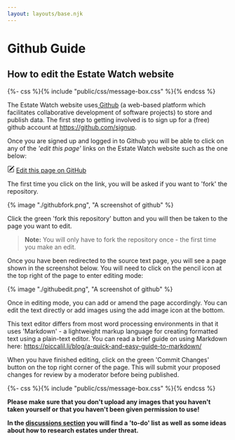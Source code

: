 ```yaml
---
layout: layouts/base.njk
---
```

# Github Guide
## How to edit the Estate Watch website
{%- css %}{% include "public/css/message-box.css" %}{% endcss %}
<div class="message-box">
The Estate Watch website uses<a href="https://pages.github.com/"> Github</a> (a web-based platform which facilitates collaborative development of software projects) to store and publish data. The first step to getting involved is to sign up for a (free) github account at <a href="https://github.com/signup"> https://github.com/signup</a>.
</div>

Once you are signed up and logged in to Github you will be able to click on any of the _'edit this page'_ links on the Estate Watch website such as the one below:

<svg xmlns="http://www.w3.org/2000/svg" width="16" height="16" fill="currentColor" class="bi bi-pencil-square" viewBox="0 0 16 16">
  <path d="M15.502 1.94a.5.5 0 0 1 0 .706L14.459 3.69l-2-2L13.502.646a.5.5 0 0 1 .707 0l1.293 1.293zm-1.75 2.456-2-2L4.939 9.21a.5.5 0 0 0-.121.196l-.805 2.414a.25.25 0 0 0 .316.316l2.414-.805a.5.5 0 0 0 .196-.12l6.813-6.814z"/>
  <path fill-rule="evenodd" d="M1 13.5A1.5 1.5 0 0 0 2.5 15h11a1.5 1.5 0 0 0 1.5-1.5v-6a.5.5 0 0 0-1 0v6a.5.5 0 0 1-.5.5h-11a.5.5 0 0 1-.5-.5v-11a.5.5 0 0 1 .5-.5H9a.5.5 0 0 0 0-1H2.5A1.5 1.5 0 0 0 1 2.5z"/>
</svg>
		      <a href="https://github.com/estatewatch/estatewatch/blob/main/{{ page.inputPath }}">Edit this page on GitHub</a>

The first time you click on the link, you will be asked if you want to 'fork' the repository. 

{% image "./githubfork.png", "A screenshot of github" %}

Click the green 'fork this repository' button and you will then be taken to the page you want to edit. 

> **Note:** You will only have to fork the repository once - the first time you make an edit.

Once you have been redirected to the source text page, you will see a page shown in the screenshot below. You will need to click on the pencil icon at the top right of the page to enter editing mode:

{% image "./githubedit.png", "A screenshot of github" %}

Once in editing mode, you can add or amend the page accordingly. You can edit the text directly or add images using the add image icon at the bottom.

This text editor differs from most word processing environments in that it uses 'Markdown' - a lightweight markup language for creating formatted text using a plain-text editor. You can read a brief guide on using Markdown here: <https://piccalil.li/blog/a-quick-and-easy-guide-to-markdown/>

When you have finished editing, click on the green 'Commit Changes' button on the top right corner of the page. This will submit your proposed changes for review by a moderator before being published.

{%- css %}{% include "public/css/message-box.css" %}{% endcss %}
<div class="message-box-green">
<b>Please make sure that you don't upload any images that you haven't taken yourself or that you haven't been given permission to use!
</div>

In the [discussions section](https://github.com/estatewatch/estatewatch/discussions) you will find a 'to-do' list as well as some ideas about how to research estates under threat. 








